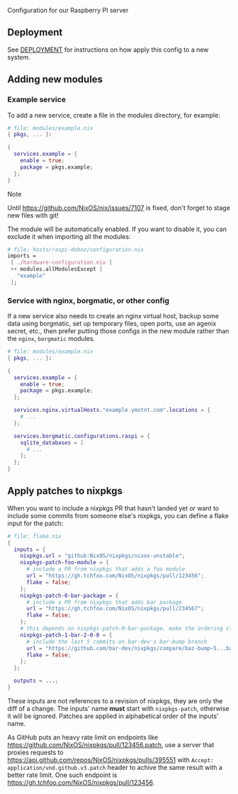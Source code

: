 Configuration for our Raspberry PI server

## Deployment

See [DEPLOYMENT](DEPLOYMENT.md) for instructions on how apply this config to a new system.

## Adding new modules

### Example service

To add a new service, create a file in the modules directory, for example:

```nix
# file: modules/example.nix
{ pkgs, ... }:

{
  services.example = {
    enable = true;
    package = pkgs.example;
  };
}
```

> [!NOTE]
> Until https://github.com/NixOS/nix/issues/7107 is fixed, don't forget to stage new files with git!

The module will be automatically enabled. If you want to disable it, you can exclude it when importing all the modules:

```nix
# file: hosts/raspi-doboz/configuration.nix
imports =
 [ ./hardware-configuration.nix ]
 ++ modules.allModulesExcept [
   "example"
 ];
```

### Service with nginx, borgmatic, or other config

If a new service also needs to create an nginx virtual host, backup some data using borgmatic, set up temporary files, open ports, use an agenix secret, etc., then prefer putting those configs in the new module rather than the `nginx`, `borgmatic` modules.

```nix
# file: modules/example.nix
{ pkgs, ... }:

{
  services.example = {
    enable = true;
    package = pkgs.example;
  };

  services.nginx.virtualHosts."example.ymstnt.com".locations = {
    # ...
  };

  services.borgmatic.configurations.raspi = {
    sqlite_databases = [
      # ...
    ];
  };
}
```

## Apply patches to nixpkgs

When you want to include a nixpkgs PR that hasn't landed yet or want to include some commits from someone else's nixpkgs, you can define a flake input for the patch:

```nix
# file: flake.nix
{
  inputs = {
    nixpkgs.url = "github:NixOS/nixpkgs/nixos-unstable";
    nixpkgs-patch-foo-module = {
      # include a PR from nixpkgs that adds a foo module
      url = "https://gh.tchfoo.com/NixOS/nixpkgs/pull/123456";
      flake = false;
    };
    nixpkgs-patch-0-bar-package = {
      # include a PR from nixpkgs that adds bar package
      url = "https://gh.tchfoo.com/NixOS/nixpkgs/pull/234567";
      flake = false;
    };
    # this depends on nixpkgs-patch-0-bar-package, make the ordering clear by using a bigger number at the start
    nixpkgs-patch-1-bar-2-0-0 = {
      # include the last 5 commits on bar-dev's bar-bump branch
      url = "https://github.com/bar-dev/nixpkgs/compare/baz-bump~5...baz-bump.patch";
      flake = false;
    };
  };

  outputs = ...;
}
```

These inputs are not references to a revision of nixpkgs, they are only the diff of a change.
The inputs' name **must** start with `nixpkgs-patch`, otherwise it will be ignored.
Patches are applied in alphabetical order of the inputs' name.

As GitHub puts an heavy rate limit on endpoints like https://github.com/NixOS/nixpkgs/pull/123456.patch, use a server that proxies requests to https://api.github.com/repos/NixOS/nixpkgs/pulls/395551 with `Accept: application/vnd.github.v3.patch` header to achive the same result with a better rate limit. One such endpoint is https://gh.tchfoo.com/NixOS/nixpkgs/pull/123456.
